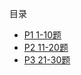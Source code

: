 目录
 - [P1 1-10题](chapter1/chapter1.md)
 - [P2 11-20题](chapter2/chapter2.md)
 - [P3 21-30题](chapter3/chapter3.md)

 
